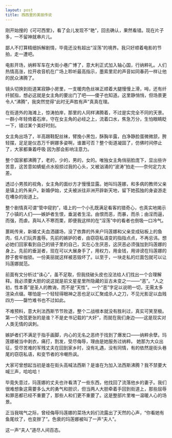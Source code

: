 ```yaml
---
layout: post
title: 西西里的美丽传说
---
```


刚开始搜的《可可西里》，看了会儿发现不“艳”，回去确认，果然看错。现在片子多，一不留神就串片儿。

鄙人不打算精细拆解剧情，毕竟还没有超出“淫荡”的境界。我只好顺着电影的节拍，走一遭吧。

电影开场，纳粹军车在大街小巷广博了，意大利正式加入轴心国，行纳粹礼。人们热情高涨，拉开收音机在广场上聆听最高指示，墨索里尼的声音如同春药一样让他的民众沸腾了。

镜头切换到街道某寂静小房里，一支暖肉色丝袜正顺着大腿慢慢上滑，呣，还有纤纤腻指，想必这就是女主角的要出门了吧——傻子也知道。这里静悄悄，但场景更令人“沸腾”，我突然觉得“此时无声胜有声”真真在理。

在街道外的海滩上，惊涛拍岸，那里的人同样沸腾着，不过是实完全不同的天景。一群小年轻倚着石岸，守在女主角的必经之上，流着口水，焦急万分，生怕眼睛眨一下，错过某个美好时刻。

女主角出场了，半高跟鞋配丝袜，臂挽小黑包，酥胸半露，白净静脸蛋微微颔，胯轻摆，足足是仪态万千婀娜多姿啊，谁置可否？整个街道凝固了，仿佛时间停止了，大家都秉着呼吸
因为那会影响注意力。

整个国家都沸腾了，老的，少的，男的，女的。唯独女主角俏丽脸庞下，显出些许苦意，这苦意如蜻蜓点水般掠过我的心头，又被汹涌的“波涛”拍走——奈何定力太差。

透过小男孩的视角，女主角的面纱方才慢慢显露。她叫玛莲娜，和多病的教师父亲是镇上的外来户。新婚伊始，丈夫被派往非洲开辟新天地，留下她孤独的身姿游走在嘈杂的街道上。

整个剧情真可谓“管中窥豹”，墙上的一个小孔既满足看客的猎奇心，也真实地揭示了小镇的人们——嫉妒者生恨，垂涎者生淫。由恨而恶，而暴，而杀；由淫而逼，而强，而虐。真叫人不寒而栗，即便我这样的在“淫荡”中的看者也倒吸一口冷气。

噩耗传来，新婚丈夫血洒疆场，没了依靠的外来户玛莲娜和父亲变成砧板上的鱼肉，任人们玩弄羞辱。先前的嫉妒的者，由窃窃私语变的指指点点，不再忌讳。想必她们回家看到自己的镜子里的自己，实在心生厌恶，这厌恶必须强加到玛莲娜的身上。先前的垂涎者，现在可以大展身手了，用权力，用金钱，用诽谤在玛莲娜的脖子套牢枷锁。一份美丽就这样被恶毁坏了。以至于，一块走私的烂面包就可以让玛莲娜就范。

前面有文分析过“诛心”，虽不足取，但我挠破头皮也没法给人们找出一个合理解释。我必须要大胆的说这就是前文星星里所隐藏的亘古未变之一——“恶”。“人之初，性本善”是圣人的教诲，而不是“天性”。一个“恶”字足以说明一切，无需太多渲染点缀。哪怕是一个轻轻得眼神之恶也足以汇聚成杀人之刀，不见光影足以血贱四方——罄竹难书也不过如此。

不难预料，意大利法西斯节节败退，整个二战根本就没有胜利过，真实可笑至极。第一个改弦更张的是谁？不是史书记载的“大奸”，而就在我们身边——这是现实对人类无情的讽刺。

嫉妒者们不满足于指手画脚，内心的无名之恶终于找到了爆发口——纳粹余孽。玛莲娜被当中剥衣，痛打，割发，受尽侮辱，理由是她服务过纳粹。 她那为大众出征，受尽苦难的军残丈夫在回到家乡时，没有礼遇，没有同情，有的依然是街头巷尾的窃窃私语，和变节者的冷嘲热讽。

大家可曾想起当初是谁在街头高喊法西斯？是谁在为加入法西斯沸腾？我不禁要大喊三声，哈哈哈！

毕竟失意过，玛莲娜的丈夫也许看清了一些东西，他找回了流落他乡的妻子。我们很难想象这需要多么大的勇气和胆识，但当两人大胆牵着手回到街道上，那些屈辱和罪恶都已经不重要了，那些人和们更不重要了。这是整部片里唯一温暖人心的场景。

正当我喘气之际，曾经侮辱玛莲娜的菜场大妈们流露出了天然的心声，“你看她有鱼尾纹了，也变胖了”。色衰的玛莲娜被叫了一声“夫人”。

这一声“夫人”道尽人间百态。

